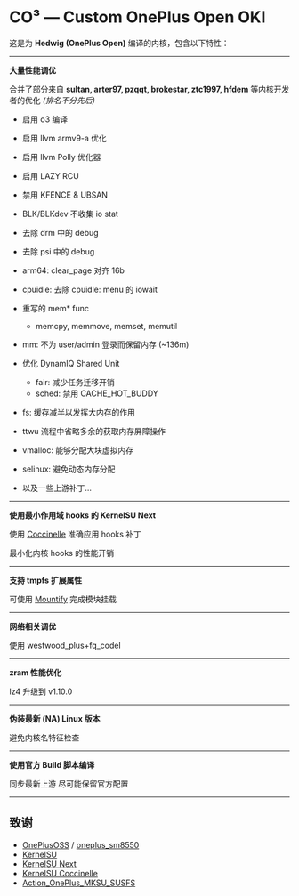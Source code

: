 # CO³ — Custom OnePlus Open OKI

这是为 **Hedwig (OnePlus Open)** 编译的内核，包含以下特性：

---
**大量性能调优**

合并了部分来自 **sultan, arter97, pzqqt, brokestar, ztc1997, hfdem** 等内核开发者的优化 *(排名不分先后)*

- 启用 o3 编译
- 启用 llvm armv9-a 优化
- 启用 llvm Polly 优化器
- 启用 LAZY RCU
- 禁用 KFENCE & UBSAN
- BLK/BLKdev 不收集 io stat
- 去除 drm 中的 debug
- 去除 psi 中的 debug
- arm64: clear_page 对齐 16b
- cpuidle: 去除 cpuidle: menu 的 iowait
- 重写的 mem* func
  - memcpy, memmove, memset, memutil
- mm: 不为 user/admin 登录而保留内存 (~136m)
- 优化 DynamIQ Shared Unit
  - fair: 减少任务迁移开销
  - sched: 禁用 CACHE_HOT_BUDDY
- fs: 缓存减半以发挥大内存的作用
- ttwu 流程中省略多余的获取内存屏障操作
- vmalloc: 能够分配大块虚拟内存
- selinux: 避免动态内存分配

- 以及一些上游补丁...

---
**使用最小作用域 hooks 的 KernelSU Next**

使用 [Coccinelle](https://github.com/coccinelle/coccinelle) 准确应用 hooks 补丁

最小化内核 hooks 的性能开销

---
**支持 tmpfs 扩展属性**

可使用 [Mountify](https://github.com/backslashxx/mountify) 完成模块挂载

---
**网络相关调优**
 
使用 westwood_plus+fq_codel

---
**zram 性能优化**

lz4 升级到 v1.10.0

---
**伪装最新 (NA) Linux 版本**

避免内核名特征检查

---
**使用官方 Build 脚本编译**

同步最新上游
尽可能保留官方配置

---
## 致谢

- [OnePlusOSS](https://github.com/OnePlusOSS/kernel_manifest) / [oneplus_sm8550](https://github.com/OnePlusOSS/android_kernel_common_oneplus_sm8550)
- [KernelSU](https://github.com/tiann/KernelSU)
- [KernelSU Next](https://github.com/KernelSU-Next/KernelSU-Next)
- [KernelSU Coccinelle](https://github.com/devnoname120/kernelsu-coccinelle)
- [Action_OnePlus_MKSU_SUSFS](https://github.com/ShirkNeko/Action_OnePlus_MKSU_SUSFS)
